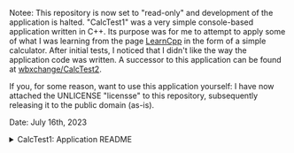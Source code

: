 Notee: This repository is now set to "read-only" and development of the application is halted.
"CalcTest1" was a very simple console-based application written in C++. Its purpose was for me to attempt to apply some of what I was learning from the page [LearnCpp](https://www.learncpp.com/) in the form of a simple calculator.
After initial tests, I noticed that I didn't like the way the application code was written. A successor to this application can be found at [wbxchange/CalcTest2](https://github.com/wbxchange/CalcTest2).

If you, for some reason, want to use this application yourself: I have now attached the UNLICENSE "licensse" to this repository, subsequently releasing it to the public domain (as-is).

Date: July 16th, 2023

<details>
  <summary>CalcTest1: Application README</summary>

  # CalcTest1

This console-only application contains basic arithmetic functions as a proof-of-learning milestone for mysel and is absolutely not intended for production. Release included for testing.

Features:
* Simple 4 choices prompt with user input (through "cin")
* Basic addition (first and second summand)
* Basic subtraction (minuend and subtrahend)
* Basic multiplication (first and second factor)
* Basic division (dividend and divisor)
** To be improved: Currently no consideration for invalid entries
* Error on invalid 4 choice prompt entry through "else" statement
* "cls" echo to system on choice prompt entry confirm ("std:system("cls")" on every "else if" statement for arithmetic functions)
** To be improved: No utilization of functions outside of main

Date of finish: 25.10.2022

UPDATE: Version 1.1

* Added "std:system("pause >NUL")" after the program has finished running. This keeps the Windows console open so that the user can confirm their result. 
* Added string to explain that user input is required for the program to terminate.
* Improved other strings to circumvent user error on feature limitations (such as manual input confirms). 
** This will be improved on a different code base. 
* Added additional comments.
* Source code is now in DEBUG configuration. Release will be available in the RELEASE configuration, as expected.
* In the future, the local time of finish will be included with the date of finish. This version took less than 10 minutes to create.

There will be no further improvements to CalcTest1 after this patch. Any further adjustments made to the program will be released separately on a rewritten code base.
Thank you for understanding.

Date of update finish: 25.10.2022, 19:45 CEST

</details>
